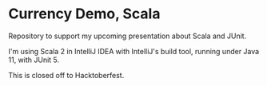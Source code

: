 # Currency Demo, Scala

Repository to support my upcoming presentation about Scala and JUnit.

I'm using Scala 2 in IntelliJ IDEA with IntelliJ's build tool, running under 
Java 11, with JUnit 5.

This is closed off to Hacktoberfest.
